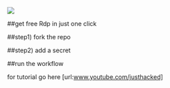 <a href="https://github.com/just-hacked">

<img align="center" src="https://1.bp.blogspot.com/-DnCqyKFMm-A/YB4IL6MkPWI/AAAAAAAAFf8/y8EkdxKk0dM4jDf2Zqr-j1r77Adlcj54gCLcBGAsYHQ/s2048/0001-14658099030_20201221_094700_0000.png" />

</a>


##get free Rdp in just one click 

##step1)  fork the repo 

##step2) add a secret 

##run the workflow 

for tutorial go here 
[url:www.youtube.com/justhacked]

